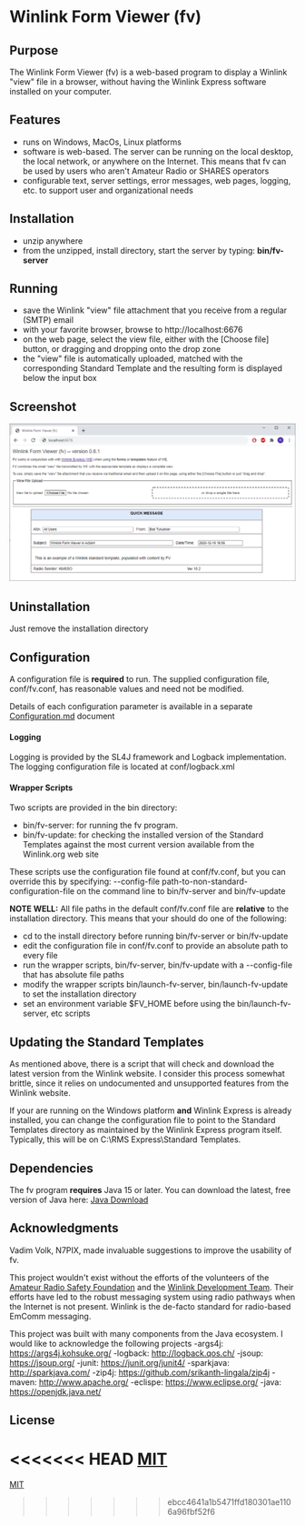 # Winlink Form Viewer (fv)

## Purpose
The Winlink Form Viewer (fv) is a web-based program to display a Winlink "view" file in a browser, without having the Winlink Express software installed on your computer.


## Features
- runs on Windows, MacOs, Linux platforms
- software is web-based. The server can be running on the local desktop, the local network, or anywhere on the Internet. This means that fv can be used by users who aren't Amateur Radio or SHARES operators
- configurable text, server settings, error messages, web pages, logging, etc. to support user and organizational needs

## Installation
- unzip anywhere
- from the unzipped, install directory, start the server by typing: **bin/fv-server**

## Running
- save the Winlink "view" file attachment that you receive from a regular (SMTP) email
- with your favorite browser, browse to http://localhost:6676
- on the web page, select the view file, either with the [Choose file]  button, or dragging and dropping onto the drop zone 
- the "view" file is automatically uploaded, matched with the corresponding Standard Template and the resulting form is displayed below the input box


## Screenshot
![Screen Shot](https://raw.githubusercontent.com/RTykulsker/Winlink-Form-Viewer/main/fv.png  "Screen Shot")


## Uninstallation
Just remove the installation directory

## Configuration
A configuration file is **required** to run. The supplied configuration file, conf/fv.conf, has reasonable values and need not be modified.

Details of each configuration parameter is available in a separate [Configuration.md](Configuration.md)  document

#### Logging
Logging is provided by the SL4J framework and Logback implementation. The logging configuration file is located at conf/logback.xml

#### Wrapper Scripts
Two scripts are provided in the bin directory:
- bin/fv-server: for running the fv program.
- bin/fv-update: for checking the installed version of the Standard Templates against the most current version available from the Winlink.org web site

These scripts use the configuration file found at conf/fv.conf, but you can override this by specifying:
  --config-file path-to-non-standard-configuration-file on the command line to bin/fv-server and bin/fv-update

**NOTE WELL:** All file paths in the default conf/fv.conf file are **relative** to the installation directory. This means that your should do one of the following:
- cd to the install directory before running bin/fv-server or bin/fv-update
- edit the configuration file in conf/fv.conf to provide an absolute path to every file
- run the wrapper scripts, bin/fv-server, bin/fv-update with a --config-file that has absolute file paths
- modify the wrapper scripts bin/launch-fv-server, bin/launch-fv-update to set the installation directory
- set an environment variable $FV_HOME before using the bin/launch-fv-server, etc scripts

## Updating the Standard Templates
As mentioned above, there is a script that will check and download the latest version from the Winlink website. I consider this process somewhat brittle, since it relies on undocumented and unsupported features from the Winlink website.

If your are running on the Windows platform **and** Winlink Express is already installed, you can change the configuration file to point to the Standard Templates directory as maintained by the Winlink Express program itself. Typically, this will be on C:\RMS Express\Standard Templates. 

## Dependencies
The fv program **requires** Java 15 or later. You can download the latest, free version of Java here: [Java Download](https://jdk.java.net/15/)


## Acknowledgments
Vadim Volk, N7PIX, made invaluable suggestions to improve the usability of fv.

This project wouldn't exist without the efforts of the volunteers of the [Amateur Radio Safety Foundation](https://www.arsfi.org/) and the [Winlink Development Team](https://winlink.org/). Their efforts have led to the robust messaging system using radio pathways when the Internet is not present. Winlink is the de-facto standard for radio-based EmComm messaging.

This project was built with many components from the Java ecosystem. I would like to acknowledge the following projects
-args4j: https://args4j.kohsuke.org/
-logback: http://logback.qos.ch/
-jsoup: https://jsoup.org/
-junit: https://junit.org/junit4/
-sparkjava: http://sparkjava.com/
-zip4j: https://github.com/srikanth-lingala/zip4j
-maven: http://www.apache.org/
-eclispe: https://www.eclipse.org/
-java: https://openjdk.java.net/

## License
<<<<<<< HEAD
[MIT](https://opensource.org/licenses/MIT)
=======
[MIT](https://opensource.org/licenses/MIT) 
>>>>>>> ebcc4641a1b5471ffd180301ae1106a96fbf52f6
